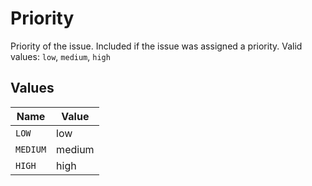# Priority

Priority of the issue. Included if the issue was assigned a priority.  Valid values: `low`, `medium`, `high`


## Values

| Name     | Value    |
| -------- | -------- |
| `LOW`    | low      |
| `MEDIUM` | medium   |
| `HIGH`   | high     |